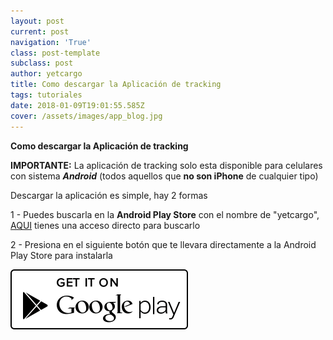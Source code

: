 ```yaml
---
layout: post
current: post
navigation: 'True'
class: post-template
subclass: post
author: yetcargo
title: Como descargar la Aplicación de tracking
tags: tutoriales
date: 2018-01-09T19:01:55.585Z
cover: /assets/images/app_blog.jpg
---
```

**Como descargar la Aplicación de tracking**

**IMPORTANTE:** La aplicación de tracking solo esta disponible para celulares con sistema **_Android_** (todos aquellos que **no son iPhone** de cualquier tipo)

Descargar la aplicación es simple, hay 2 formas

1 - Puedes buscarla en la **Android Play Store** con el nombre de "yetcargo", [AQUI](https://play.google.com/store/search?q=yetcargo&c=apps) tienes una acceso directo para buscarlo

2 - Presiona en el siguiente botón que te llevara directamente a la Android Play Store para instalarla

[![](/assets/images/play_store.png)](https://play.google.com/store/apps/details?id=com.yetcargo.yetcargo)

